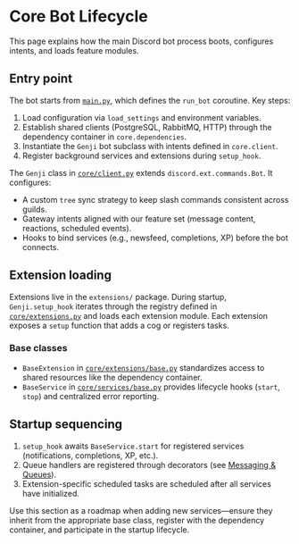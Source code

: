 # Core Bot Lifecycle

This page explains how the main Discord bot process boots, configures intents, and loads feature modules.

## Entry point

The bot starts from [`main.py`](https://github.com/bkan0n/genjishimada-bot/blob/main/main.py), which defines the `run_bot` coroutine. Key steps:

1. Load configuration via `load_settings` and environment variables.
2. Establish shared clients (PostgreSQL, RabbitMQ, HTTP) through the dependency container in `core.dependencies`.
3. Instantiate the `Genji` bot subclass with intents defined in `core.client`.
4. Register background services and extensions during `setup_hook`.

The `Genji` class in [`core/client.py`](https://github.com/bkan0n/genjishimada-bot/blob/main/core/client.py) extends `discord.ext.commands.Bot`. It configures:

- A custom `tree` sync strategy to keep slash commands consistent across guilds.
- Gateway intents aligned with our feature set (message content, reactions, scheduled events).
- Hooks to bind services (e.g., newsfeed, completions, XP) before the bot connects.

## Extension loading

Extensions live in the `extensions/` package. During startup, `Genji.setup_hook` iterates through the registry defined in [`core/extensions.py`](https://github.com/bkan0n/genjishimada-bot/blob/main/core/extensions.py) and loads each extension module. Each extension exposes a `setup` function that adds a cog or registers tasks.

### Base classes

- `BaseExtension` in [`core/extensions/base.py`](https://github.com/bkan0n/genjishimada-bot/blob/main/core/extensions/base.py) standardizes access to shared resources like the dependency container.
- `BaseService` in [`core/services/base.py`](https://github.com/bkan0n/genjishimada-bot/blob/main/core/services/base.py) provides lifecycle hooks (`start`, `stop`) and centralized error reporting.

## Startup sequencing

1. `setup_hook` awaits `BaseService.start` for registered services (notifications, completions, XP, etc.).
2. Queue handlers are registered through decorators (see [Messaging & Queues](messaging.md)).
3. Extension-specific scheduled tasks are scheduled after all services have initialized.

Use this section as a roadmap when adding new services—ensure they inherit from the appropriate base class, register with the dependency container, and participate in the startup lifecycle.
